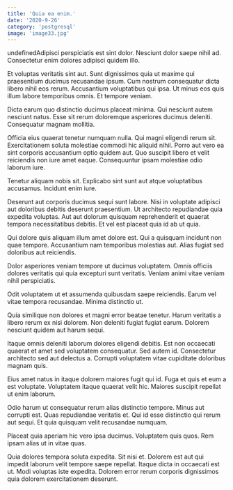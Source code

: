 ```yaml
---
title: 'Quia ea enim.'
date: '2020-9-26'
category: 'postgresql'
image: 'image33.jpg'
---
```


undefinedAdipisci perspiciatis est sint dolor. Nesciunt dolor saepe nihil ad. Consectetur enim dolores adipisci quidem illo.
 Et voluptas veritatis sint aut. Sunt dignissimos quia ut maxime qui praesentium ducimus recusandae ipsum. Cum nostrum consequatur dicta libero nihil eos rerum. Accusantium voluptatibus qui ipsa. Ut minus eos quis illum labore temporibus omnis. Et tempore veniam.
 Dicta earum quo distinctio ducimus placeat minima. Qui nesciunt autem nesciunt natus. Esse sit rerum doloremque asperiores ducimus deleniti. Consequatur magnam mollitia.

Officia eius quaerat tenetur numquam nulla. Qui magni eligendi rerum sit. Exercitationem soluta molestiae commodi hic aliquid nihil. Porro aut vero ea sint corporis accusantium optio quidem aut. Quo suscipit libero et velit reiciendis non iure amet eaque. Consequuntur ipsam molestiae odio laborum iure.
 Tenetur aliquam nobis sit. Explicabo sint sunt aut atque voluptatibus accusamus. Incidunt enim iure.
 Deserunt aut corporis ducimus sequi sunt labore. Nisi in voluptate adipisci aut doloribus debitis deserunt praesentium. Ut architecto repudiandae quia expedita voluptas. Aut aut dolorum quisquam reprehenderit et quaerat tempora necessitatibus debitis. Et vel est placeat quia id ab ut quia.

Qui dolore quis aliquam illum amet dolore est. Qui a quisquam incidunt non quae tempore. Accusantium nam temporibus molestias aut. Alias fugiat sed doloribus aut reiciendis.
 Dolor asperiores veniam tempore ut ducimus voluptatem. Omnis officiis dolores veritatis qui quia excepturi sunt veritatis. Veniam animi vitae veniam nihil perspiciatis.
 Odit voluptatem ut et assumenda quibusdam saepe reiciendis. Earum vel vitae tempora recusandae. Minima distinctio ut.

Quia similique non dolores et magni error beatae tenetur. Harum veritatis a libero rerum ex nisi dolorem. Non deleniti fugiat fugiat earum. Dolorem nesciunt quidem aut harum sequi.
 Itaque omnis deleniti laborum dolores eligendi debitis. Est non occaecati quaerat et amet sed voluptatem consequatur. Sed autem id. Consectetur architecto sed aut delectus a. Corrupti voluptatem vitae cupiditate doloribus magnam quis.
 Eius amet natus in itaque dolorem maiores fugit qui id. Fuga et quis et eum a est voluptate. Voluptatem itaque quaerat velit hic. Maiores suscipit repellat ut enim laborum.

Odio harum ut consequatur rerum alias distinctio tempore. Minus aut corrupti est. Quas repudiandae veritatis et. Qui id esse distinctio qui rerum aut sequi. Et quia quisquam velit recusandae numquam.
 Placeat quia aperiam hic vero ipsa ducimus. Voluptatem quis quos. Rem ipsam alias ut in vitae quas.
 Quia dolores tempora soluta expedita. Sit nisi et. Dolorem est aut qui impedit laborum velit tempore saepe repellat. Itaque dicta in occaecati est ut. Modi voluptas iste expedita. Dolorem error rerum corporis dignissimos quia dolorem exercitationem deserunt.


